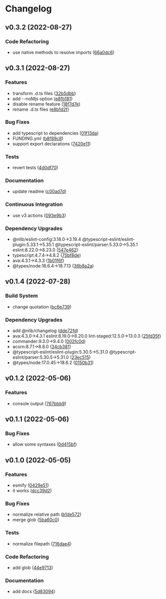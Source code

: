 # Changelog

## v0.3.2 (2022-08-27)

### Code Refactoring

- use native methods to resolve imports ([66a0dc6](https://github.com/nlibjs/esmify/commit/66a0dc6fbd2d35fa25485698155ea70c82b0cde6))


## v0.3.1 (2022-08-27)

### Features

- transform .d.ts files ([32b5dbb](https://github.com/nlibjs/esmify/commit/32b5dbbf6392750918617b55b79505a2402c5e3b))
- add --noMjs option ([e8fb181](https://github.com/nlibjs/esmify/commit/e8fb1815d51d19eece0993df77e4aeaee48c56d1))
- disable rename feature ([18f7d7e](https://github.com/nlibjs/esmify/commit/18f7d7e798789e0c30a9b605336d0c5c5b84884b))
- rename .d.ts files ([e8b1d2f](https://github.com/nlibjs/esmify/commit/e8b1d2f72befa8cb881f35d58cc14b202c99b33f))

### Bug Fixes

- add typescript to dependencies ([01f13da](https://github.com/nlibjs/esmify/commit/01f13dad5816e88d36205f59018f78f6853a3afe))
- FUNDING.yml ([b8f89c8](https://github.com/nlibjs/esmify/commit/b8f89c808c593cd0bd320eb941cfec9c4713485c))
- support export declarations ([7420e11](https://github.com/nlibjs/esmify/commit/7420e118fb316c33382b65166796e3772cc2039d))

### Tests

- revert tests ([4d0df70](https://github.com/nlibjs/esmify/commit/4d0df7072bdff7cf4e21ed89fb15a350105e6e15))

### Documentation

- update readme ([c00ad7d](https://github.com/nlibjs/esmify/commit/c00ad7dcbc12497897f556ed95c5d8b6da10d9dc))

### Continuous Integration

- use v3 actions ([093e9b3](https://github.com/nlibjs/esmify/commit/093e9b3f656cb8cce090e4be4aa6c2201e0a82a9))

### Dependency Upgrades

- @nlib/eslint-config:3.18.0→3.19.4 @typescript-eslint/eslint-plugin:5.33.1→5.35.1 @typescript-eslint/parser:5.33.0→5.35.1 eslint:8.22.0→8.23.0 ([547e462](https://github.com/nlibjs/esmify/commit/547e46281d29293b807f3d9f30246780b2222f91))
- typescript:4.7.4→4.8.2 ([75bf8de](https://github.com/nlibjs/esmify/commit/75bf8de221da1c4cb85aceab1f32a47161924352))
- ava:4.3.1→4.3.3 ([1b01f6f](https://github.com/nlibjs/esmify/commit/1b01f6fbf9328f7a220423d2b9f1ee80dade0625))
- @types/node:18.6.4→18.7.13 ([36b8a2a](https://github.com/nlibjs/esmify/commit/36b8a2a0d261b9b429055d6aacec7e4d3faca69e))


## v0.1.4 (2022-07-28)

### Build System

- change quotation ([bc6e739](https://github.com/nlibjs/esmify/commit/bc6e7392d7102e279b489970829fb1eb565219ab))

### Dependency Upgrades

- add @nlib/changelog ([dde72fd](https://github.com/nlibjs/esmify/commit/dde72fd8e678f77e5c6a629a552dabb8cae708cc))
- ava:4.3.0→4.3.1 eslint:8.19.0→8.20.0 lint-staged:12.5.0→13.0.3 ([25fd35f](https://github.com/nlibjs/esmify/commit/25fd35fd875044d31887943637c1da2a96487593))
- commander:9.3.0→9.4.0 ([002fc0d](https://github.com/nlibjs/esmify/commit/002fc0d555ab77b6411ac4fb4e76416cf41fe2e9))
- acorn:8.7.1→8.8.0 ([34cb381](https://github.com/nlibjs/esmify/commit/34cb3815529372e94ee3a09141b6082d4a4668a7))
- @typescript-eslint/eslint-plugin:5.30.5→5.31.0 @typescript-eslint/parser:5.30.5→5.31.0 ([23ec515](https://github.com/nlibjs/esmify/commit/23ec515356475916fbcaf8f648cdd9e9d99a9993))
- @types/node:17.0.45→18.6.2 ([0150b31](https://github.com/nlibjs/esmify/commit/0150b317f33e85aeedd11d7fbb4a9c1ebc0387e5))


## v0.1.2 (2022-05-06)

### Features

- console output ([767bbb9](https://github.com/nlibjs/esmify/commit/767bbb97ac6ab1c4cbe0b7c706ced3afce79a332))


## v0.1.1 (2022-05-06)

### Bug Fixes

- allow some syntaxes ([0d415bf](https://github.com/nlibjs/esmify/commit/0d415bf5593363b435fcac15b9ab95108b019d41))


## v0.1.0 (2022-05-05)

### Features

- esmify ([0429e51](https://github.com/nlibjs/esmify/commit/0429e51209b8c20b60285a368426f67b8cdbc8da))
- it works ([dcc39d2](https://github.com/nlibjs/esmify/commit/dcc39d2fd4c87bd06093783376772934b47375c9))

### Bug Fixes

- normalize relative path ([b1de572](https://github.com/nlibjs/esmify/commit/b1de5723a58ebcd2f01478f9bd2d02ac0ea48986))
- merge glob ([5ba60c0](https://github.com/nlibjs/esmify/commit/5ba60c0cff7bd44c08a6f1fcd42c7d06a37c7a79))

### Tests

- normalize filepath ([716dae4](https://github.com/nlibjs/esmify/commit/716dae48c840afe1e8605a92e90ef8ca569bf9c8))

### Code Refactoring

- add glob ([44e9713](https://github.com/nlibjs/esmify/commit/44e97139bbdbfe851e5f61e853e8d191c0480809))

### Documentation

- add docs ([5d83094](https://github.com/nlibjs/esmify/commit/5d83094e7338d02d3e579d64f181b118f7bf9bd8))


